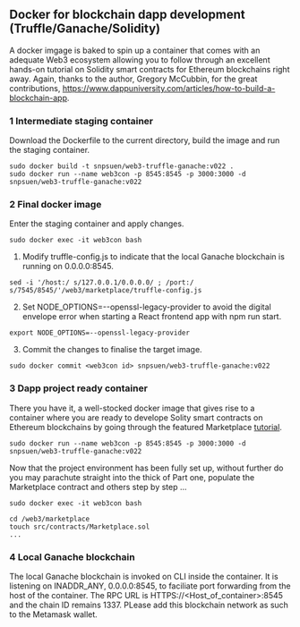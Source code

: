 ## Docker for blockchain dapp development (Truffle/Ganache/Solidity)

A docker imgage is baked to spin up a container that comes with an adequate Web3 ecosystem allowing you to follow through an excellent hands-on tutorial on Solidity smart contracts for Ethereum blockchains right away. Again, thanks to the author, Gregory McCubbin, for the great contributions, https://www.dappuniversity.com/articles/how-to-build-a-blockchain-app.

### 1 Intermediate staging container
Download the Dockerfile to the current directory, build the image and run the staging container.
```
sudo docker build -t snpsuen/web3-truffle-ganache:v022 .
sudo docker run --name web3con -p 8545:8545 -p 3000:3000 -d snpsuen/web3-truffle-ganache:v022
```

### 2 Final docker image
Enter the staging container and apply changes.
```
sudo docker exec -it web3con bash
```

1. Modify truffle-config.js to indicate that the local Ganache blockchain is running on 0.0.0.0:8545.
```
sed -i '/host:/ s/127.0.0.1/0.0.0.0/ ; /port:/ s/7545/8545/'/web3/marketplace/truffle-config.js
```
2. Set NODE_OPTIONS=--openssl-legacy-provider to avoid the digital envelope error when starting a React frontend app with npm run start.
```
export NODE_OPTIONS=--openssl-legacy-provider
```
3. Commit the changes to finalise the target image.
```
sudo docker commit <web3con id> snpsuen/web3-truffle-ganache:v022
```

### 3 Dapp project ready container
There you have it, a well-stocked docker image that gives rise to a container where you are ready to develope Solity smart contracts on Ethereum blockchains by going through the featured Marketplace [tutorial](https://www.dappuniversity.com/articles/how-to-build-a-blockchain-app).
```
sudo docker run --name web3con -p 8545:8545 -p 3000:3000 -d snpsuen/web3-truffle-ganache:v022
```
Now that the project environment has been fully set up, without further do you may parachute straight into the thick of Part one, populate the Marketplace contract and others step by step ...
```
sudo docker exec -it web3con bash

cd /web3/marketplace
touch src/contracts/Marketplace.sol
...
```

### 4 Local Ganache blockchain
The local Ganache blockchain is invoked on CLI inside the container. It is listening on INADDR_ANY, 0.0.0.0:8545, to faciliate port forwarding from the host of the container. The RPC URL is HTTPS://<Host_of_container>:8545 and the chain ID remains 1337. PLease add this blockchain network as such to the Metamask wallet.



